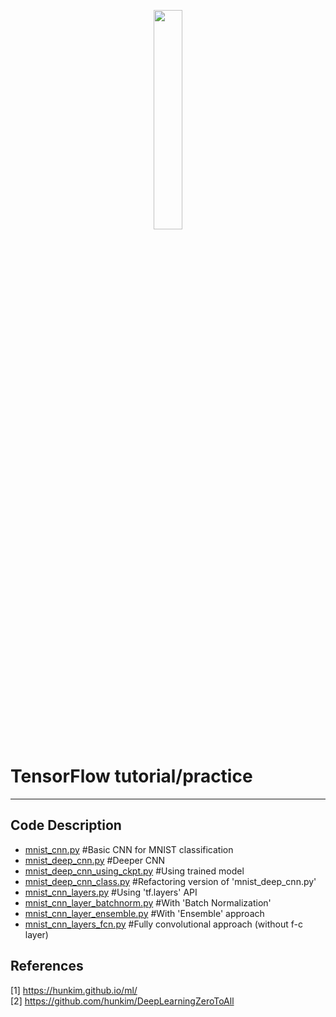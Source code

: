 <p align="center">
    <img width="30%" src="https://blogs.rstudio.com/tensorflow/posts/2017-08-17-tensorflow-v13-released/tensorflow-logo.png">
</p>

# TensorFlow tutorial/practice


-----------------
## Code Description

* [mnist_cnn.py](https://github.com/jaehyunnn/Tensorflow-Practice/blob/master/mnist_cnn.py)                 #Basic CNN for MNIST classification
* [mnist_deep_cnn.py](https://github.com/jaehyunnn/Tensorflow-Practice/blob/master/mnist_deep_cnn.py)            #Deeper CNN
* [mnist_deep_cnn_using_ckpt.py](https://github.com/jaehyunnn/Tensorflow-Practice/blob/master/mnist_cnn_using_ckpt.py) #Using trained model
* [mnist_deep_cnn_class.py](https://github.com/jaehyunnn/Tensorflow-Practice/blob/master/mnist_deep_cnn_class.py)      #Refactoring version of 'mnist_deep_cnn.py'
* [mnist_cnn_layers.py](https://github.com/jaehyunnn/Tensorflow-Practice/blob/master/mnist_cnn_layers.py)          #Using 'tf.layers' API
* [mnist_cnn_layer_batchnorm.py](https://github.com/jaehyunnn/Tensorflow-Practice/blob/master/mnist_cnn_layers_batchnorm.py) #With 'Batch Normalization'
* [mnist_cnn_layer_ensemble.py](https://github.com/jaehyunnn/Tensorflow-Practice/blob/master/mnist_cnn_layers_ensemble.py)  #With 'Ensemble' approach
* [mnist_cnn_layers_fcn.py](https://github.com/jaehyunnn/Tensorflow-Practice/blob/master/mnist_cnn_layers_fcn.py)      #Fully convolutional approach (without f-c layer)

## References

[1] https://hunkim.github.io/ml/ <br>
[2] https://github.com/hunkim/DeepLearningZeroToAll
